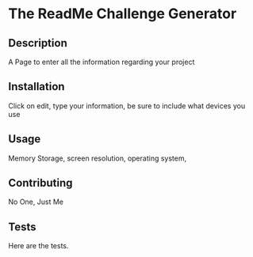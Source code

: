 # The ReadMe Challenge Generator
  ## Description 
  A Page to enter all the information regarding your project
  ## Installation 
  Click on edit, type your information, be sure to include what devices you use
  ## Usage 
  Memory Storage, screen resolution, operating system, 
  ## Contributing
  No One, Just Me
  ## Tests
  Here are the tests.
